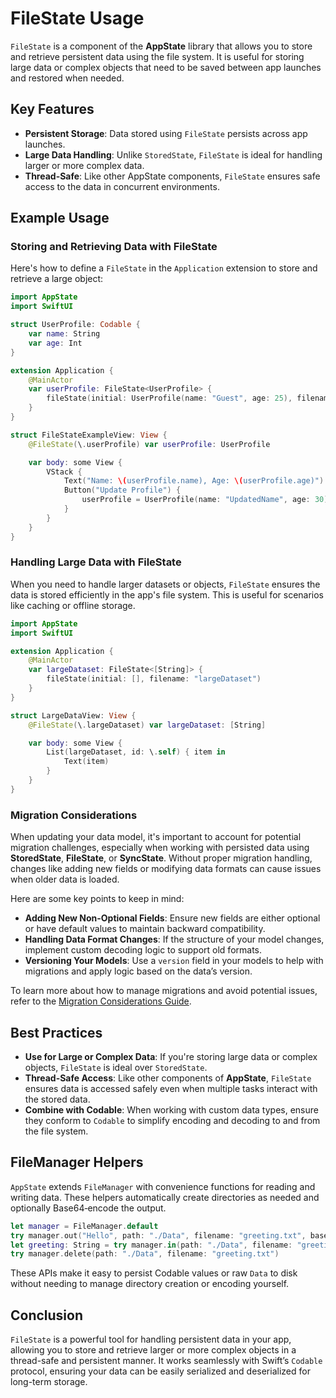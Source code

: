 # FileState Usage

`FileState` is a component of the **AppState** library that allows you to store and retrieve persistent data using the file system. It is useful for storing large data or complex objects that need to be saved between app launches and restored when needed.

## Key Features

- **Persistent Storage**: Data stored using `FileState` persists across app launches.
- **Large Data Handling**: Unlike `StoredState`, `FileState` is ideal for handling larger or more complex data.
- **Thread-Safe**: Like other AppState components, `FileState` ensures safe access to the data in concurrent environments.

## Example Usage

### Storing and Retrieving Data with FileState

Here's how to define a `FileState` in the `Application` extension to store and retrieve a large object:

```swift
import AppState
import SwiftUI

struct UserProfile: Codable {
    var name: String
    var age: Int
}

extension Application {
    @MainActor
    var userProfile: FileState<UserProfile> {
        fileState(initial: UserProfile(name: "Guest", age: 25), filename: "userProfile")
    }
}

struct FileStateExampleView: View {
    @FileState(\.userProfile) var userProfile: UserProfile

    var body: some View {
        VStack {
            Text("Name: \(userProfile.name), Age: \(userProfile.age)")
            Button("Update Profile") {
                userProfile = UserProfile(name: "UpdatedName", age: 30)
            }
        }
    }
}
```

### Handling Large Data with FileState

When you need to handle larger datasets or objects, `FileState` ensures the data is stored efficiently in the app's file system. This is useful for scenarios like caching or offline storage.

```swift
import AppState
import SwiftUI

extension Application {
    @MainActor
    var largeDataset: FileState<[String]> {
        fileState(initial: [], filename: "largeDataset")
    }
}

struct LargeDataView: View {
    @FileState(\.largeDataset) var largeDataset: [String]

    var body: some View {
        List(largeDataset, id: \.self) { item in
            Text(item)
        }
    }
}
```

### Migration Considerations

When updating your data model, it's important to account for potential migration challenges, especially when working with persisted data using **StoredState**, **FileState**, or **SyncState**. Without proper migration handling, changes like adding new fields or modifying data formats can cause issues when older data is loaded.

Here are some key points to keep in mind:
- **Adding New Non-Optional Fields**: Ensure new fields are either optional or have default values to maintain backward compatibility.
- **Handling Data Format Changes**: If the structure of your model changes, implement custom decoding logic to support old formats.
- **Versioning Your Models**: Use a `version` field in your models to help with migrations and apply logic based on the data’s version.

To learn more about how to manage migrations and avoid potential issues, refer to the [Migration Considerations Guide](migration-considerations.md).


## Best Practices

- **Use for Large or Complex Data**: If you're storing large data or complex objects, `FileState` is ideal over `StoredState`.
- **Thread-Safe Access**: Like other components of **AppState**, `FileState` ensures data is accessed safely even when multiple tasks interact with the stored data.
- **Combine with Codable**: When working with custom data types, ensure they conform to `Codable` to simplify encoding and decoding to and from the file system.

## FileManager Helpers

`AppState` extends `FileManager` with convenience functions for reading and writing data. These helpers automatically create directories as needed and optionally Base64‑encode the output.

```swift
let manager = FileManager.default
try manager.out("Hello", path: "./Data", filename: "greeting.txt", base64Encoded: false)
let greeting: String = try manager.in(path: "./Data", filename: "greeting.txt")
try manager.delete(path: "./Data", filename: "greeting.txt")
```

These APIs make it easy to persist Codable values or raw `Data` to disk without needing to manage directory creation or encoding yourself.

## Conclusion

`FileState` is a powerful tool for handling persistent data in your app, allowing you to store and retrieve larger or more complex objects in a thread-safe and persistent manner. It works seamlessly with Swift’s `Codable` protocol, ensuring your data can be easily serialized and deserialized for long-term storage.

